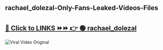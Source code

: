 
 ## rachael_dolezal-Only-Fans-Leaked-Videos-Files

# <h2><a href="https://mediaupload.pro?rachael_dolezal">🔗 Click to LINKS ⏩⏩ 👉 🟢 rachael_dolezal </a></h2>

<a href="https://mediaupload.pro?rachael_dolezal" rel="nofollow" data-target="animated-image.originalLink"><img src="https://i.ibb.co.com/xMMVF88/686577567.gif" alt="Viral Video Original" style="max-width: 100%; display: inline-block;" data-target="animated-image.originalImage"></a>